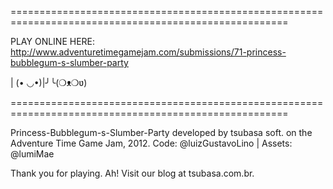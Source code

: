 ======================================================================================================

PLAY ONLINE HERE: http://www.adventuretimegamejam.com/submissions/71-princess-bubblegum-s-slumber-party
      
| (• ◡•)|╯╰(❍ᴥ❍ʋ)

======================================================================================================

Princess-Bubblegum-s-Slumber-Party
developed by tsubasa soft. on the Adventure Time Game Jam, 2012.
Code: @luizGustavoLino | Assets: @lumiMae
		  
Thank you for playing.
Ah! Visit our blog at tsubasa.com.br.       